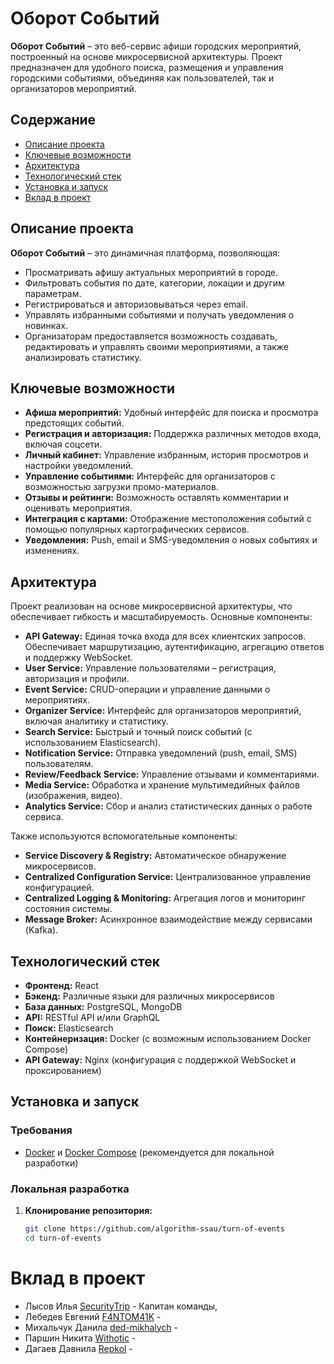 # Оборот Событий

**Оборот Событий** – это веб-сервис афиши городских мероприятий, построенный на основе микросервисной архитектуры. Проект предназначен для удобного поиска, размещения и управления городскими событиями, объединяя как пользователей, так и организаторов мероприятий.

## Содержание

- [Описание проекта](#описание-проекта)
- [Ключевые возможности](#ключевые-возможности)
- [Архитектура](#архитектура)
- [Технологический стек](#технологический-стек)
- [Установка и запуск](#установка-и-запуск)
- [Вклад в проект](#вклад-в-проект)

## Описание проекта

**Оборот Событий** – это динамичная платформа, позволяющая:
- Просматривать афишу актуальных мероприятий в городе.
- Фильтровать события по дате, категории, локации и другим параметрам.
- Регистрироваться и авторизовываться через email.
- Управлять избранными событиями и получать уведомления о новинках.
- Организаторам предоставляется возможность создавать, редактировать и управлять своими мероприятиями, а также анализировать статистику.

## Ключевые возможности

- **Афиша мероприятий:** Удобный интерфейс для поиска и просмотра предстоящих событий.
- **Регистрация и авторизация:** Поддержка различных методов входа, включая соцсети.
- **Личный кабинет:** Управление избранным, история просмотров и настройки уведомлений.
- **Управление событиями:** Интерфейс для организаторов с возможностью загрузки промо-материалов.
- **Отзывы и рейтинги:** Возможность оставлять комментарии и оценивать мероприятия.
- **Интеграция с картами:** Отображение местоположения событий с помощью популярных картографических сервисов.
- **Уведомления:** Push, email и SMS-уведомления о новых событиях и изменениях.

## Архитектура

Проект реализован на основе микросервисной архитектуры, что обеспечивает гибкость и масштабируемость. Основные компоненты:

- **API Gateway:** Единая точка входа для всех клиентских запросов. Обеспечивает маршрутизацию, аутентификацию, агрегацию ответов и поддержку WebSocket.
- **User Service:** Управление пользователями – регистрация, авторизация и профили.
- **Event Service:** CRUD-операции и управление данными о мероприятиях.
- **Organizer Service:** Интерфейс для организаторов мероприятий, включая аналитику и статистику.
- **Search Service:** Быстрый и точный поиск событий (с использованием Elasticsearch).
- **Notification Service:** Отправка уведомлений (push, email, SMS) пользователям.
- **Review/Feedback Service:** Управление отзывами и комментариями.
- **Media Service:** Обработка и хранение мультимедийных файлов (изображения, видео).
- **Analytics Service:** Сбор и анализ статистических данных о работе сервиса.

Также используются вспомогательные компоненты:
- **Service Discovery & Registry:** Автоматическое обнаружение микросервисов.
- **Centralized Configuration Service:** Централизованное управление конфигурацией.
- **Centralized Logging & Monitoring:** Агрегация логов и мониторинг состояния системы.
- **Message Broker:** Асинхронное взаимодействие между сервисами (Kafka).

## Технологический стек

- **Фронтенд:** React
- **Бэкенд:** Различные языки для различных микросервисов
- **База данных:** PostgreSQL, MongoDB
- **API:** RESTful API и/или GraphQL
- **Поиск:** Elasticsearch
- **Контейнеризация:** Docker (с возможным использованием Docker Compose)
- **API Gateway:** Nginx (конфигурация с поддержкой WebSocket и проксированием)

## Установка и запуск

### Требования

- [Docker](https://www.docker.com/) и [Docker Compose](https://docs.docker.com/compose/) (рекомендуется для локальной разработки)

### Локальная разработка

1. **Клонирование репозитория:**
   ```bash
   git clone https://github.com/algorithm-ssau/turn-of-events
   cd turn-of-events


# Вклад в проект
* Лысов Илья [SecurityTrip](https://github.com/SecurityTrip) - Капитан команды, 
* Лебедев Евгений [F4NTOM41K](https://github.com/F4NTOM41K) - 
* Михальчук Данила [ded-mikhalych](https://github.com/ded-mikhalych) - 
* Паршин Никита [Withotic](https://github.com/Withotic) - 
* Дагаев Давнила [Repkol](https://github.com/Repkol) - 
